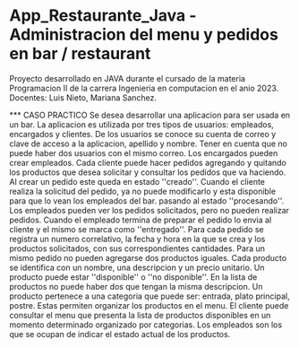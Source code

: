 # App_Restaurante_Java - Administracion del menu y pedidos en bar / restaurant
Proyecto desarrollado en JAVA durante el cursado de la materia Programacion II de la carrera Ingenieria en computacion en el anio 2023. Docentes: Luis Nieto, Mariana Sanchez.

*** CASO PRACTICO
Se desea desarrollar una aplicacion para ser usada en un bar. La aplicacion es utilizada
por tres tipos de usuarios: empleados, encargados y clientes. De los usuarios se conoce
su cuenta de correo y clave de acceso a la aplicacion, apellido y nombre. Tener en
cuenta que no puede haber dos usuarios con el mismo correo.
Los encargados pueden crear empleados.
Cada cliente puede hacer pedidos agregando y quitando los productos que desea
solicitar y consultar los pedidos que va haciendo. Al crear un pedido este queda en
estado ''creado''.
Cuando el cliente realiza la solicitud del pedido, ya no puede modificarlo y esta
disponible para que lo vean los empleados del bar. pasando al estado ''procesando''.
Los empleados pueden ver los pedidos solicitados, pero no pueden realizar pedidos.
Cuando el empleado termina de preparar el pedido lo envia al cliente y el mismo se
marca como ''entregado''.
Para cada pedido se registra un numero correlativo, la fecha y hora en la que se crea y
los productos solicitados, con sus correspondientes cantidades. Para un mismo pedido
no pueden agregarse dos productos iguales.
Cada producto se identifica con un nombre, una descripcion y un precio unitario. Un
producto puede estar ''disponible'' o ''no disponible''. En la lista de productos no puede
haber dos que tengan la misma descripcion. Un producto pertenece a una categoria
que puede ser: entrada, plato principal, postre. Estas permiten organizar los productos
en el menu. El cliente puede consultar el menu que presenta la lista de productos
disponibles en un momento determinado organizado por categorias. Los empleados
son los que se ocupan de indicar el estado actual de los productos.
